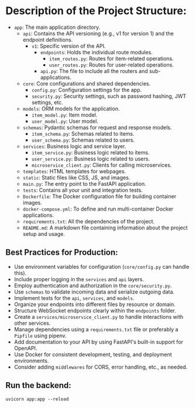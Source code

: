 # Description of the Project Structure:

- `app`: The main application directory.
  - `api`: Contains the API versioning (e.g., v1 for version 1) and the endpoint definitions.
    - `v1`: Specific version of the API.
      - `endpoints`: Holds the individual route modules.
        - `item_routes.py`: Routes for item-related operations.
        - `user_routes.py`: Routes for user-related operations.
      - `api.py`: The file to include all the routers and sub-applications.
  - `core`: Core configurations and shared dependencies.
    - `config.py`: Configuration settings for the app.
    - `security.py`: Security settings, such as password hashing, JWT settings, etc.
  - `models`: ORM models for the application.
    - `item_model.py`: Item model.
    - `user_model.py`: User model.
  - `schemas`: Pydantic schemas for request and response models.
    - `item_schema.py`: Schemas related to items.
    - `user_schema.py`: Schemas related to users.
  - `services`: Business logic and service layer.
    - `item_service.py`: Business logic related to items.
    - `user_service.py`: Business logic related to users.
    - `microservice_client.py`: Clients for calling microservices.
  - `templates`: HTML templates for webpages.
  - `static`: Static files like CSS, JS, and images.
  - `main.py`: The entry point to the FastAPI application.
  - `tests`: Contains all your unit and integration tests.
  - `Dockerfile`: The Docker configuration file for building container images.
  - `docker-compose.yml`: To define and run multi-container Docker applications.
  - `requirements.txt`: All the dependencies of the project.
  - `README.md`: A markdown file containing information about the project setup and usage.

## Best Practices for Production:

- Use environment variables for configuration (`core/config.py` can handle this).
- Include proper logging in the `services` and `api` layers.
- Employ authentication and authorization in the `core/security.py`.
- Use `schemas` to validate incoming data and serialize outgoing data.
- Implement tests for the `api`, `services`, and `models`.
- Organize your endpoints into different files by resource or domain.
- Structure WebSocket endpoints clearly within the `endpoints` folder.
- Create a `services/microservice_client.py` to handle interactions with other services.
- Manage dependencies using a `requirements.txt` file or preferably a `Pipfile` using pipenv.
- Add documentation to your API by using FastAPI's built-in support for OpenAPI.
- Use Docker for consistent development, testing, and deployment environments.
- Consider adding `middlewares` for CORS, error handling, etc., as needed.


## Run the backend:

`uvicorn app:app --reload`
